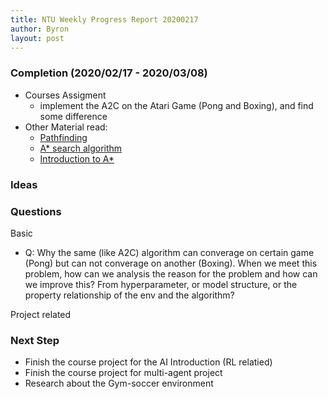 ```yaml
---
title: NTU Weekly Progress Report 20200217
author: Byron
layout: post
---
```


### Completion (2020/02/17 - 2020/03/08)

- Courses Assigment
  - implement the A2C on the Atari Game (Pong and Boxing), and find some difference
- Other Material read:
  - [Pathfinding](https://en.wikipedia.org/wiki/Pathfinding)
  - [A* search algorithm](https://en.wikipedia.org/wiki/A%2a_search_algorithm)
  - [Introduction to A*](http://theory.stanford.edu/~amitp/GameProgramming/AStarComparison.html)

### Ideas

### Questions

Basic

- Q: Why the same (like A2C) algorithm can converage on certain game (Pong) but can not converage on another (Boxing). When we meet this problem, how can we analysis the reason for the problem and how can we improve this? From hyperparameter, or model structure, or the property relationship of the env and the algorithm?

Project related

### Next Step

- Finish the course project for the AI Introduction (RL relatied)
- Finish the course project for multi-agent project
- Research about the Gym-soccer environment
